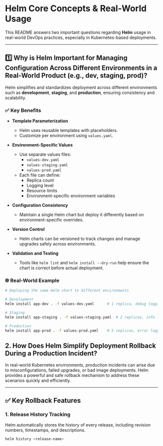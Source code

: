 # Helm Core Concepts & Real-World Usage

This README answers two important questions regarding **Helm** usage in real-world DevOps practices, especially in Kubernetes-based deployments.

---

## 1️⃣ Why is Helm Important for Managing Configuration Across Different Environments in a Real-World Product (e.g., dev, staging, prod)?

Helm simplifies and standardizes deployment across different environments such as **development**, **staging**, and **production**, ensuring consistency and scalability.

### ✅ Key Benefits

- **Template Parameterization**
  - Helm uses reusable templates with placeholders.
  - Customize per environment using `values.yaml`.

- **Environment-Specific Values**
  - Use separate values files:
    - `values-dev.yaml`
    - `values-staging.yaml`
    - `values-prod.yaml`
  - Each file can define:
    - Replica count
    - Logging level
    - Resource limits
    - Environment-specific environment variables

- **Configuration Consistency**
  - Maintain a single Helm chart but deploy it differently based on environment-specific overrides.

- **Version Control**
  - Helm charts can be versioned to track changes and manage upgrades safely across environments.

- **Validation and Testing**
  - Tools like `helm lint` and `helm install --dry-run` help ensure the chart is correct before actual deployment.

### 🌐 Real-World Example

```bash
# Deploying the same Helm chart to different environments

# Development
helm install app-dev . -f values-dev.yaml      # 1 replica, debug logging

# Staging
helm install app-staging . -f values-staging.yaml  # 2 replicas, info logging

# Production
helm install app-prod . -f values-prod.yaml    # 5 replicas, error logging, HPA enabled

```


## 2. How Does Helm Simplify Deployment Rollback During a Production Incident?

In real-world Kubernetes environments, production incidents can arise due to misconfigurations, failed upgrades, or bad image deployments. Helm provides a powerful and safe rollback mechanism to address these scenarios quickly and efficiently.

---

## ✅ Key Rollback Features

### 1. **Release History Tracking**
Helm automatically stores the history of every release, including revision numbers, timestamps, and descriptions.

```bash
helm history <release-name>
```
